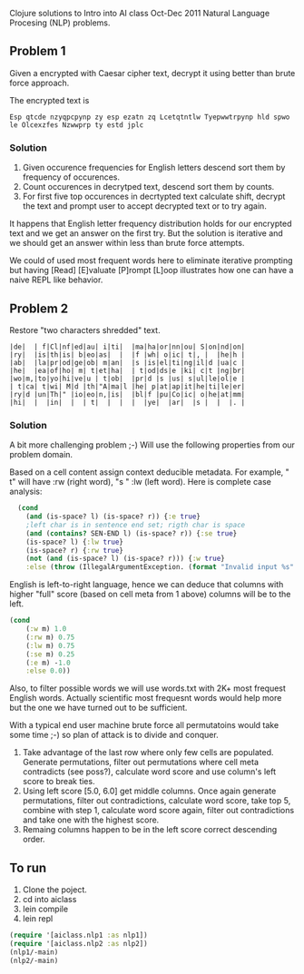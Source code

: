 Clojure solutions to Intro into AI class Oct-Dec 2011 
Natural Language Procesing (NLP) problems.

## Problem 1
Given a encrypted with Caesar cipher text, decrypt it using better than brute force approach.

The encrypted text is

```
Esp qtcde nzyqpcpynp zy esp ezatn zq Lcetqtntlw Tyepwwtrpynp hld spwo le Olcexzfes Nzwwprp ty estd jplc
```

### Solution
1. Given occurence frequencies for English letters descend sort them by frequency of occurences.
2. Count occurences in decrytped text, descend sort them by counts.
3. For first five top occurences in decrtypted text calculate shift, decrypt the text and
prompt user to accept decrypted text or to try again.

It happens that English letter frequency distribution holds for our encrypted text and we get an answer on the first try. But the solution is iterative and we should get an answer within less than brute force attempts.

We could of used most frequent words here to eliminate iterative prompting but 
having [Read] [E]valuate [P]rompt [L]oop illustrates how one can have a naive REPL like
behavior.

## Problem 2
Restore "two characters shredded" text.

```
|de|  | f|Cl|nf|ed|au| i|ti|  |ma|ha|or|nn|ou| S|on|nd|on|
|ry|  |is|th|is| b|eo|as|  |  |f |wh| o|ic| t|, |  |he|h |
|ab|  |la|pr|od|ge|ob| m|an|  |s |is|el|ti|ng|il|d |ua|c |
|he|  |ea|of|ho| m| t|et|ha|  | t|od|ds|e |ki| c|t |ng|br|
|wo|m,|to|yo|hi|ve|u | t|ob|  |pr|d |s |us| s|ul|le|ol|e |
| t|ca| t|wi| M|d |th|"A|ma|l |he| p|at|ap|it|he|ti|le|er|
|ry|d |un|Th|" |io|eo|n,|is|  |bl|f |pu|Co|ic| o|he|at|mm|
|hi|  |  |in|  |  | t|  |  |  |  |ye|  |ar|  |s |  |  |. |
```

### Solution
A bit more challenging problem ;-) Will use the following properties from our problem domain.

Based on a cell content assign context deducible metadata. For example, " t" will have :rw (right word), "s " :lw (left 
word). Here is complete case analysis:

```clj
  (cond
    (and (is-space? l) (is-space? r)) {:e true} 
    ;left char is in sentence end set; rigth char is space
    (and (contains? SEN-END l) (is-space? r)) {:se true} 
    (is-space? l) {:lw true}
    (is-space? r) {:rw true}
    (not (and (is-space? l) (is-space? r))) {:w true}
    :else (throw (IllegalArgumentException. (format "Invalid input %s" v))))
```

English is left-to-right language, hence we can deduce that columns with higher "full" score (based on cell meta from 1 above) columns will be to the left.

```clj
(cond
    (:w m) 1.0
    (:rw m) 0.75
    (:lw m) 0.75
    (:se m) 0.25
    (:e m) -1.0
    :else 0.0))
```

Also, to filter possible words we will use words.txt with 2K+ most frequest English words. Actually scientific most frequesnt words would help more but the one we have turned out to be sufficient.

With a typical end user machine brute force all permutatoins would take some time ;-) so plan of attack is to divide and conquer.

1. Take advantage of the last row where only few cells are populated. Generate permutations, filter out permutations where cell meta contradicts (see poss?), calculate word score and use column's left score to break ties.
2. Using left score [5.0, 6.0] get middle columns. Once again generate permutations, filter out contradictions, calculate word score, take top 5, combine with step 1, calculate word score again, filter out contradictions and take one with the highest score.
3. Remaing columns happen to be in the left score correct descending order.

## To run
1. Clone the poject.
2. cd into aiclass
3. lein compile
4. lein repl

```clj
(require '[aiclass.nlp1 :as nlp1])
(require '[aiclass.nlp2 :as nlp2])
(nlp1/-main)
(nlp2/-main)
```
